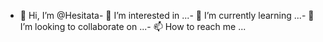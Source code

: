 - 👋 Hi, I’m @Hesitata- 👀 I’m interested in ...- 🌱 I’m currently learning ...- 💞️ I’m looking to collaborate on ...- 📫 How to reach me ...<!---Hesitata/Hesitata is a ✨ special ✨ repository because its `README.md` (this file) appears on your GitHub profile.You can click the Preview link to take a look at your changes.--->

